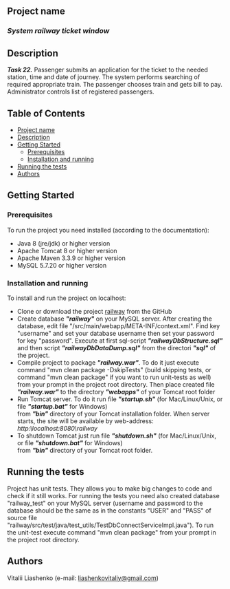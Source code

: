 ## Project name
### **_System  railway ticket window_**

## Description
**_Task 22._** Passenger submits an application for the ticket to the needed 
 station, time and date of journey.  The system performs searching of required appropriate train. 
The passenger chooses train and gets bill to pay. Administrator controls list of registered passengers. 

## Table of Contents
* [Project name](#project-name)
* [Description](#description)
* [Getting Started](#getting-started)
  * [Prerequisites](#prerequisites)
  * [Installation and running](#installation-and-running)
* [Running the tests](#running-the-tests)  
* [Authors](#authors)

## Getting Started

### Prerequisites
To run the project you need installed (according to the documentation): 
  * Java 8 (jre/jdk) or higher version 
  * Apache Tomcat 8 or higher version
  * Apache Maven 3.3.9 or higher version
  * MySQL 5.7.20 or higher version
  
### Installation and running
To install and run the project on localhost:
 * Clone or download the project [railway](https://github.com/konovaliuk/railway) from the GitHub 
 * Create database **_"railway"_** on your MySQL server. After creating the database, edit file "/src/main/webapp/META-INF/context.xml". 
 Find key "username" and set your database username then set your password for key "password". 
 Execute at first sql-script **_"railwayDbStructure.sql"_** and then script **_"railwayDbDataDump.sql"_** from the directori **_"sql"_** of the project.                                                                                         
 * Compile project to package **_"railway.war"_**. To do it just execute command "mvn clean package -DskipTests" 
 (build skipping tests, or command "mvn clean package" if you want to run unit-tests as well)  from your prompt in the project root directory.
 Then place created file **_"railway.war"_** to the directory **_"webapps"_** of your Tomcat root folder  
 * Run Tomcat server. To do it run file **_"startup.sh"_** (for Mac/Linux/Unix, or file **_"startup.bat"_** for Windows)  
 from **_"bin"_** directory of your Tomcat installation folder. 
 When server starts, the site will be available by web-address: 
 _http:\\localhost:8080\railway_
 * To shutdown Tomcat just run file **_"shutdown.sh"_** (for Mac/Linux/Unix, or file **_"shutdown.bat"_** for Windows)  
 from **_"bin"_** directory of your Tomcat root folder.
 
## Running the tests
Project has unit tests. They allows you to make big changes to code and check if it still works.
For running the tests you need also created database "railway_test" on your MySQL server (username and password to the 
database should be the same as in the constants "USER" and "PASS" of source file "railway/src/test/java/test_utils/TestDbConnectServiceImpl.java").
To run the unit-test execute command "mvn clean package" from your prompt in the project root directory.

## Authors
Vitalii Liashenko (e-mail: [liashenkovitaliy@gmail.com](mailto:liashenkovitaliy@gmail.com))




